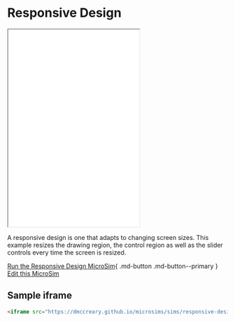 # Responsive Design
<iframe src="main.html" height="450px" scrolling="no"></iframe>

A responsive design is one that adapts to changing screen
sizes.  This example resizes the drawing region, the control
region as well as the slider controls every time the screen
is resized.

[Run the Responsive Design MicroSim](./main.html){ .md-button .md-button--primary }
[Edit this MicroSim](https://editor.p5js.org/dmccreary/sketches/rBPH8rAw1)

## Sample iframe

```html
<iframe src="https://dmccreary.github.io/microsims/sims/responsive-design/main.html" height="200"  scrolling="no"></iframe>
```